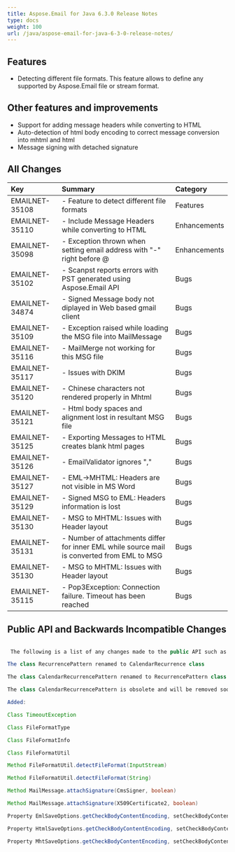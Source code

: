```yaml
---
title: Aspose.Email for Java 6.3.0 Release Notes
type: docs
weight: 100
url: /java/aspose-email-for-java-6-3-0-release-notes/
---
```


## **Features**
- Detecting different file formats. This feature allows to define any supported by Aspose.Email file or stream format.
## **Other features and improvements**
- Support for adding message headers while converting to HTML
- Auto-detection of html body encoding to correct message conversion into mhtml and html
- Message signing with detached signature
## **All Changes**

|**Key** |**Summary** |**Category** |
| :- | :- | :- |
|EMAILNET-35108 |- Feature to detect different file formats|Features |
|EMAILNET-35110 |- Include Message Headers while converting to HTML|Enhancements |
|EMAILNET-35098 |- Exception thrown when setting email address with "-" right before @|Enhancements |
|EMAILNET-35102 |- Scanpst reports errors with PST generated using Aspose.Email API|Bugs |
|EMAILNET-34874 |- Signed Message body not diplayed in Web based gmail client|Bugs |
|EMAILNET-35109 |- Exception raised while loading the MSG file into MailMessage|Bugs |
|EMAILNET-35116 |- MailMerge not working for this MSG file|Bugs |
|EMAILNET-35117 |- Issues with DKIM|Bugs |
|EMAILNET-35120 |- Chinese characters not rendered properly in Mhtml|Bugs |
|EMAILNET-35121 |- Html body spaces and alignment lost in resultant MSG file|Bugs |
|EMAILNET-35125 |- Exporting Messages to HTML creates blank html pages|Bugs |
|EMAILNET-35126 |- EmailValidator ignores ","|Bugs |
|EMAILNET-35127 |- EML->MHTML: Headers are not visible in MS Word|Bugs |
|EMAILNET-35129 |- Signed MSG to EML: Headers information is lost|Bugs |
|EMAILNET-35130 |- MSG to MHTML: Issues with Header layout|Bugs |
|EMAILNET-35131 |- Number of attachments differ for inner EML while source mail is converted from EML to MSG|Bugs |
|EMAILNET-35130 |- MSG to MHTML: Issues with Header layout|Bugs |
|EMAILNET-35115 |- Pop3Exception: Connection failure. Timeout has been reached|Bugs |
## **Public API and Backwards Incompatible Changes**
``` java

 The following is a list of any changes made to the public API such as added, renamed, removed or deprecated members as well as any non-backward compatible change made to Aspose.Email for .NET. If you have concerns about any change listed, please raise it on the Aspose.Email support forum.

The class RecurrencePattern renamed to CalendarRecurrence class

The class CalendarRecurrencePattern renamed to RecurrencePattern class

The class CalendarRecurrencePattern is obsolete and will be removed soon. Please, use 'RecurrencePattern' class instead of it.

Added:

Class TimeoutException

Class FileFormatType

Class FileFormatInfo

Class FileFormatUtil

Method FileFormatUtil.detectFileFormat(InputStream)

Method FileFormatUtil.detectFileFormat(String)

Method MailMessage.attachSignature(CmsSigner, boolean)

Method MailMessage.attachSignature(X509Certificate2, boolean)

Property EmlSaveOptions.getCheckBodyContentEncoding, setCheckBodyContentEncoding

Property HtmlSaveOptions.getCheckBodyContentEncoding, setCheckBodyContentEncoding

Property MhtSaveOptions.getCheckBodyContentEncoding, setCheckBodyContentEncoding

```
